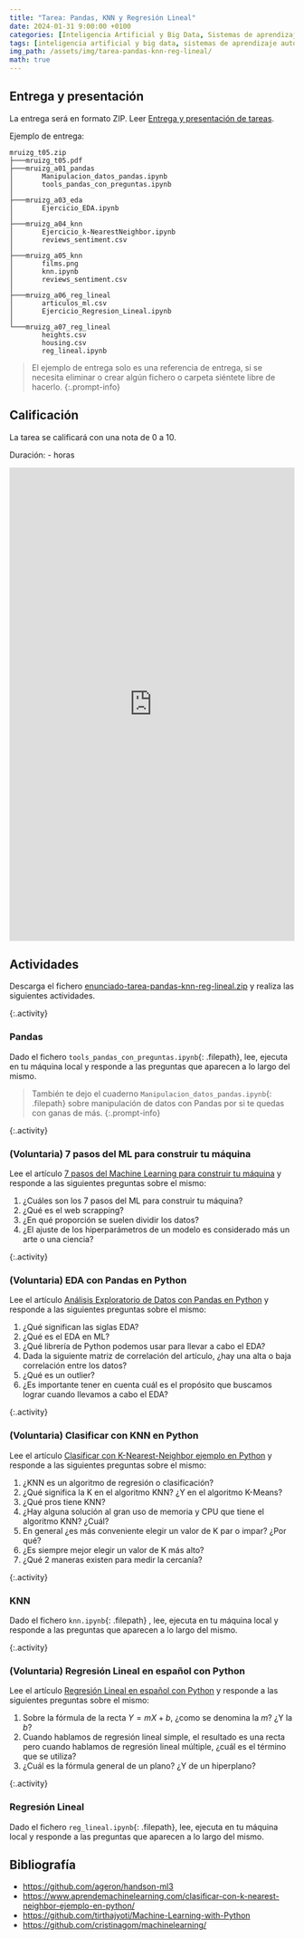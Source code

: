 ```yaml
---
title: "Tarea: Pandas, KNN y Regresión Lineal"
date: 2024-01-31 9:00:00 +0100
categories: [Inteligencia Artificial y Big Data, Sistemas de aprendizaje automático]
tags: [inteligencia artificial y big data, sistemas de aprendizaje automático]
img_path: /assets/img/tarea-pandas-knn-reg-lineal/
math: true
---
```


## Entrega y presentación

La entrega será en formato ZIP. Leer [Entrega y presentación de tareas](/posts/entrega-presentacion-tareas/).

Ejemplo de entrega:

```plaintext
mruizg_t05.zip
├───mruizg_t05.pdf
├───mruizg_a01_pandas
│       Manipulacion_datos_pandas.ipynb
│       tools_pandas_con_preguntas.ipynb
│
├───mruizg_a03_eda
│       Ejercicio_EDA.ipynb
│
├───mruizg_a04_knn
│       Ejercicio_k-NearestNeighbor.ipynb
│       reviews_sentiment.csv
│
├───mruizg_a05_knn
│       films.png
│       knn.ipynb
│       reviews_sentiment.csv
│
├───mruizg_a06_reg_lineal
│       articulos_ml.csv
│       Ejercicio_Regresion_Lineal.ipynb
│
└───mruizg_a07_reg_lineal
        heights.csv
        housing.csv
        reg_lineal.ipynb
```

> El ejemplo de entrega solo es una referencia de entrega, si se necesita eliminar o crear algún fichero o carpeta siéntete libre de hacerlo.
{:.prompt-info}

## Calificación

La tarea se calificará con una nota de 0 a 10.

Duración: - horas

<div class="strawpoll-embed" id="strawpoll_X3nk4X2eBgE" style="height: 836px; max-width: 640px; width: 100%; margin: 0 auto; display: flex; flex-direction: column;"><iframe title="StrawPoll Embed" id="strawpoll_iframe_X3nk4X2eBgE" src="https://strawpoll.com/embed/X3nk4X2eBgE" style="position: static; visibility: visible; display: block; width: 100%; flex-grow: 1;" frameborder="0" allowfullscreen allowtransparency>Loading...</iframe><script async src="https://cdn.strawpoll.com/dist/widgets.js" charset="utf-8"></script></div>

## Actividades

Descarga el fichero [enunciado-tarea-pandas-knn-reg-lineal.zip](/assets/img/tarea-pandas-knn-reg-lineal/enunciado-tarea-pandas-knn-reg-lineal.zip) y realiza las siguientes actividades.

{:.activity}
### Pandas

Dado el fichero `tools_pandas_con_preguntas.ipynb`{: .filepath}, lee, ejecuta en tu máquina local y responde a las preguntas que aparecen a lo largo del mismo.

> También te dejo el cuaderno `Manipulacion_datos_pandas.ipynb`{: .filepath} sobre manipulación de datos con Pandas por si te quedas con ganas de más.
{:.prompt-info}

{:.activity}
### (Voluntaria) 7 pasos del ML para construir tu máquina

Lee el artículo [7 pasos del Machine Learning para construir tu máquina](https://www.aprendemachinelearning.com/7-pasos-machine-learning-construir-maquina/) y responde a las siguientes preguntas sobre el mismo:

1. ¿Cuáles son los 7 pasos del ML para construir tu máquina?
1. ¿Qué es el web scrapping?
1. ¿En qué proporción se suelen dividir los datos?
1. ¿El ajuste de los hiperparámetros de un modelo es considerado más un arte o una ciencia?

{:.activity}
### (Voluntaria) EDA con Pandas en Python

Lee el artículo [Análisis Exploratorio de Datos con Pandas en Python](https://www.aprendemachinelearning.com/analisis-exploratorio-de-datos-pandas-python) y responde a las siguientes preguntas sobre el mismo:

1. ¿Qué significan las siglas EDA?
1. ¿Qué es el EDA en ML?
1. ¿Qué librería de Python podemos usar para llevar a cabo el EDA?
1. Dada la siguiente matriz de correlación del artículo, ¿hay una alta o baja correlación entre los datos?
1. ¿Qué es un outlier?
1. ¿Es importante tener en cuenta cuál es el propósito que buscamos lograr cuando llevamos a cabo el EDA?

{:.activity}
### (Voluntaria) Clasificar con KNN en Python

Lee el artículo [Clasificar con K-Nearest-Neighbor ejemplo en Python](https://www.aprendemachinelearning.com/clasificar-con-k-nearest-neighbor-ejemplo-en-python/) y responde a las siguientes preguntas sobre el mismo:

1. ¿KNN es un algoritmo de regresión o clasificación?
1. ¿Qué significa la K en el algoritmo KNN? ¿Y en el algoritmo K-Means?
1. ¿Qué pros tiene KNN?
1. ¿Hay alguna solución al gran uso de memoria y CPU que tiene el algoritmo KNN? ¿Cuál?
1. En general ¿es más conveniente elegir un valor de K par o impar? ¿Por qué?
1. ¿Es siempre mejor elegir un valor de K más alto?
1. ¿Qué 2 maneras existen para medir la cercanía?

{:.activity}
### KNN

Dado el fichero `knn.ipynb`{: .filepath} , lee, ejecuta en tu máquina local y responde a las preguntas que aparecen a lo largo del mismo.

{:.activity}
### (Voluntaria) Regresión Lineal en español con Python

Lee el artículo [Regresión Lineal en español con Python](https://www.aprendemachinelearning.com/clasificar-con-k-nearest-neighbor-ejemplo-en-python/) y responde a las siguientes preguntas sobre el mismo:

1. Sobre la fórmula de la recta $Y = mX + b$, ¿como se denomina la $m$? ¿Y la $b$?
1. Cuando hablamos de regresión lineal simple, el resultado es una recta pero cuando hablamos de regresión lineal múltiple, ¿cuál es el término que se utiliza?
1. ¿Cuál es la fórmula general de un plano? ¿Y de un hiperplano?

{:.activity}
### Regresión Lineal

Dado el fichero `reg_lineal.ipynb`{: .filepath}, lee, ejecuta en tu máquina local y responde a las preguntas que aparecen a lo largo del mismo.

## Bibliografía

- <https://github.com/ageron/handson-ml3>
- <https://www.aprendemachinelearning.com/clasificar-con-k-nearest-neighbor-ejemplo-en-python/>
- <https://github.com/tirthajyoti/Machine-Learning-with-Python>
- <https://github.com/cristinagom/machinelearning/>

